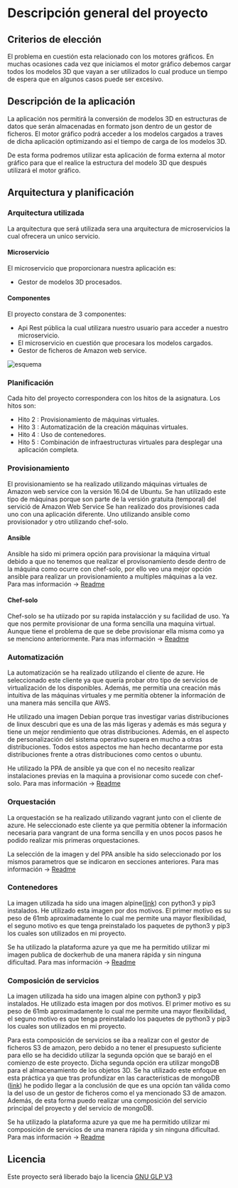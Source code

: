 # Descripción general del proyecto

## Criterios de elección
 El problema en cuestión esta relacionado con los motores gráficos. En muchas ocasiones cada vez
 que iniciamos el motor gráfico debemos cargar todos los modelos 3D que vayan a ser utilizados lo cual
 produce un tiempo de espera que en algunos casos puede ser excesivo.

## Descripción de la aplicación
 La aplicación nos permitirá la conversión de modelos 3D en estructuras de datos que serán almacenadas en formato json dentro de un gestor de ficheros. El motor gráfico podrá acceder a los modelos cargados a traves de dicha aplicación optimizando asi el tiempo
 de carga de los modelos 3D.

 De esta forma podremos utilizar esta aplicación de forma externa al motor gráfico para que el
 realice la estructura del modelo 3D que después utilizará el motor gráfico.

## Arquitectura y planificación

### Arquitectura utilizada
 La arquitectura que será utilizada sera una arquitectura de microservicios la cual ofrecera un unico servicio.

#### Microservicio
 El microservicio que proporcionara nuestra aplicación es:
* Gestor de modelos 3D procesados.

#### Componentes
El proyecto constara de 3 componentes:
* Api Rest pública la cual utilizara nuestro usuario para acceder a nuestro microservicio.
* El microservicio en cuestión que procesara los modelos cargados.
* Gestor de ficheros de Amazon web service.

![esquema](https://user-images.githubusercontent.com/11316534/32897740-aeeb4d96-cae6-11e7-9a81-a0696e63f1b6.png)

### Planificación

Cada hito del proyecto correspondera con los hitos de la asignatura. Los hitos son:
* Hito 2 : Provisionamiento de máquinas virtuales.
* Hito 3 : Automatización de la creación máquinas virtuales.
* Hito 4 : Uso de contenedores.
* Hito 5 : Combinación de infraestructuras virtuales para desplegar una aplicación completa.

### Provisionamiento
El provisionamiento se ha realizado utilizando máquinas virtuales de Amazon web service con la versión 16.04 de Ubuntu. Se han utilizado este tipo de máquinas porque son parte de la versión gratuita (temporal) del servició de Amazon Web Service
Se han realizado dos provisiones cada uno con una aplicación diferente. Uno utilizando ansible como provisionador y otro utilizando chef-solo.

#### Ansible
Ansible ha sido mi primera opción para provisionar la máquina virtual debido a
que no tenemos que realizar el provisonamiento desde dentro de la máquina como ocurre con chef-solo, por ello veo una mejor opción ansible para realizar un provisionamiento a multiples máquinas a la vez. Para mas información -> [Readme](https://github.com/Antoniolm/Master-CC/blob/master/provision/ansible/README.md)

#### Chef-solo
Chef-solo se ha utiizado por su rapida instalacción y su facilidad de uso. Ya que nos permite provisionar de una forma sencilla una maquina virtual. Aunque tiene el problema de que se debe provisionar ella misma como ya se menciono anteriormente.
Para mas información -> [Readme](https://github.com/Antoniolm/Master-CC/blob/master/provision/chef-solo/README.md)

### Automatización
La automatización se ha realizado utilizando el cliente de azure. He seleccionado este cliente ya que quería probar otro tipo de servicios de virtualización de los disponibles. Además, me permitía una creación más intuitiva de las máquinas virtuales y me permitía obtener la información de una manera más sencilla que AWS.

He utilizado una imagen Debian porque tras investigar varias distribuciones de linux descubri que es una de las más ligeras y además es más segura y tiene un mejor rendimiento que otras distribuciones. Además, en el aspecto de personalización del sistema operativo supera en mucho a otras distribuciones. Todos estos aspectos me han hecho decantarme por esta distribuciones frente a otras distribuciones como centos o ubuntu.

 He utilizado la PPA de ansible ya que con el no necesito realizar instalaciones previas en la maquina a provisionar como sucede con chef-solo.
Para mas información -> [Readme](https://github.com/Antoniolm/Master-CC/blob/master/automatizacion/README.md)

### Orquestación

La orquestación se ha realizado utilizando vagrant junto con el cliente de azure. He seleccionado este cliente ya que permitía obtener la información necesaria para vangrant de una forma sencilla y en unos pocos pasos he podido realizar mis primeras orquestaciones.

La selección de la imagen y del PPA ansible ha sido seleccionado por los mismos parametros que se indicaron en secciones anteriores.
Para mas información ->  [Readme](https://github.com/Antoniolm/Master-CC/blob/master/orquestacion/README.md)

### Contenedores

La imagen utilizada ha sido una imagen alpine([link](https://hub.docker.com/r/frolvlad/alpine-python3/)) con python3 y pip3 instalados. He utilizado esta imagen por dos motivos. El primer motivo es su peso de 61mb aproximadamente lo cual me permite una mayor flexibilidad, el seguno motivo es que tenga preinstalado los paquetes de python3 y pip3 los cuales son utilizados en mi proyecto.

Se ha utilizado la plataforma azure ya que me ha permitido utilizar mi imagen publica de dockerhub de una manera rápida y sin ninguna dificultad.
Para mas información ->  [Readme](https://github.com/Antoniolm/Master-CC/blob/master/contenedores/README.md)

### Composición de servicios

La imagen utilizada ha sido una imagen alpine con python3 y pip3 instalados. He utilizado esta imagen por dos motivos. El primer motivo es su peso de 61mb aproximadamente lo cual me permite una mayor flexibilidad, el seguno motivo es que tenga preinstalado los paquetes de python3 y pip3 los cuales son utilizados en mi proyecto.

Para esta composición de servicios se iba a realizar con el gestor de ficheros S3 de amazon, pero debido a no tener el presupuesto suficiente para ello se ha decidido utilizar la segunda opción que se barajó en el comienzo de este proyecto. Dicha segunda opción era utilizar mongoDB para el almacenamiento de los objetos 3D. Se ha utilizado este enfoque en esta práctica ya que tras profundizar en las caracteristicas de mongoDB ([link](https://www.mongodb.com/blog/post/storing-large-objects-and-files-in-mongodb)) he podido llegar a la conclusión de que es una opción tan válida como la del uso de un gestor de ficheros como el ya mencionado S3 de amazon. Además, de esta forma puedo realizar una composición del servicio principal del proyecto y del servicio de mongoDB.

Se ha utilizado la plataforma azure ya que me ha permitido utilizar mi composición de servicios de una manera rápida y sin ninguna dificultad.
Para mas información ->  [Readme](https://github.com/Antoniolm/Master-CC/blob/master/compose/README.md)

## Licencia

  Este proyecto será liberado bajo la licencia [GNU GLP V3](https://github.com/Antoniolm/Master-CC/blob/master/LICENSE)
